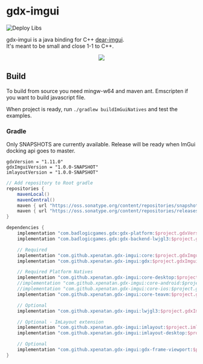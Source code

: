 # gdx-imgui
![Deploy Libs](https://github.com/xpenatan/gdx-imgui/workflows/Deploy%20Libs/badge.svg)

gdx-imgui is a java binding for C++ [dear-imgui](https://github.com/ocornut/imgui). <br>
It's meant to be small and close 1-1 to C++. 

<p align="center"><img src="https://i.imgur.com/rXk4Aq0.gif"/></p>

## Build

To build from source you need mingw-w64 and maven ant. Emscripten if you want to build javascript file.

When project is ready, run ```./gradlew buildImGuiNatives``` and test the examples.



### Gradle

Only SNAPSHOTS are currently available. Release will be ready when ImGui docking api goes to master.

    gdxVersion = "1.11.0"
    gdxImguiVersion = "1.0.0-SNAPSHOT"
    imlayoutVersion = "1.0.0-SNAPSHOT"

```groovy
// Add repository to Root gradle
repositories {
    mavenLocal()
    mavenCentral()
    maven { url "https://oss.sonatype.org/content/repositories/snapshots/" }
    maven { url "https://oss.sonatype.org/content/repositories/releases/" }
}

dependencies {
    implementation "com.badlogicgames.gdx:gdx-platform:$project.gdxVersion:natives-desktop"
    implementation "com.badlogicgames.gdx:gdx-backend-lwjgl3:$project.gdxVersion"

    // Required
    implementation "com.github.xpenatan.gdx-imgui:core:$project.gdxImguiVersion"
    implementation "com.github.xpenatan.gdx-imgui:gdx:$project.gdxImguiVersion"

    // Required Platform Natives
    implementation "com.github.xpenatan.gdx-imgui:core-desktop:$project.gdxImguiVersion"
    //implementation "com.github.xpenatan.gdx-imgui:core-android:$project.gdxImguiVersion"
    //implementation "com.github.xpenatan.gdx-imgui:core-ios:$project.gdxImguiVersion"
    implementation "com.github.xpenatan.gdx-imgui:core-teavm:$project.gdxImguiVersion"

    // Optional
    implementation "com.github.xpenatan.gdx-imgui:lwjgl3:$project.gdxImguiVersion"

    // Optional - ImLayout extension
    implementation "com.github.xpenatan.gdx-imgui:imlayout:$project.imlayoutVersion"
    implementation "com.github.xpenatan.gdx-imgui:imlayout-desktop:$project.imlayoutVersion"

    // Optional
    implementation "com.github.xpenatan.gdx-imgui:gdx-frame-viewport:$project.gdxImguiVersion"
}
```